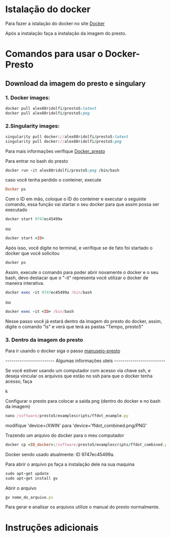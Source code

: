 # Istalação do docker

Para fazer a istalação do docker no site [Docker](https://www.nerdlivre.com.br/como-instalar-o-docker-no-ubuntu/)

Após a instalação faça a instalação da imagem do presto.

# Comandos para usar o Docker-Presto

## Download da imagem do presto e singulary 

### 1. Docker images:
```Ruby
docker pull alex88ridolfi/presto5:latest
docker pull alex88ridolfi/presto5:png
```
### 2.Singularity images:
```Ruby
singularity pull docker://alex88ridolfi/presto5:latest
singularity pull docker://alex88ridolfi/presto5:png
```
Para mais informações verifique [Docker_presto](https://github.com/scottransom/presto/blob/master/INSTALL.md)

Para entrar no bash do presto 

```Ruby
docker run -it alex88ridolfi/presto5:png /bin/bash
```
caso você tenha perdido o conteiner, execute 
```Ruby
Docker ps 
```
Com o ID em mão, coloque o ID do  conteiner e executar o seguinte comando, essa função vai startar o seu docker para que assim possa ser executado
```Ruby
docker start 9747ec45499a 
```
ou 
```Ruby
docker start <ID>
```

Após isso, você digite no terminal, e verifique se de fato foi startado o docker que você solicitou
```Ruby
docker ps 
```
Assim, execute o comando para poder abrir novamente o docker e o seu bash, devo destacar que o "-it" representa você utilizar o docker de maneira interativa.
```Ruby
docker exec -it 9747ec45499a /bin/bash
```
ou 
```Ruby
docker exec -it <ID> /bin/bash
```
Nesse passo você já estará dentro da imagem do presto do docker, assim, digite o comando "ls" e verá que terá as pastas "Tempo, presto5"



### 3. Dentro da imagem do presto

Para ir usando o docker siga o passo [manuseio-presto](https://github.com/Rafaely15/PRESTO__pulsar/blob/master/presto/Manuseio-do-presto.md)

------------------------ Algumas informações uteis -------------------------

Se você estiver usando um computador com acesso via chave ssh, e deseja vincular os arquivos que estão no ssh para que o docker tenha acesso, faça

k



Configurar o presto para colocar a saida png  (dentro do docker e no bash da imagem)
```Ruby
nano /software/presto5/examplescripts/ffdot_example.py
 ```
modifique 'device=/XWIN' para 'device='ffdot_combined.png/PNG'

Trazendo um arquivo do docker para o meu computador 
```Ruby
docker cp <ID_docker>:/software/presto5/examplescripts/ffdot_combined.png /home/rafaely 
```
Docker sendo usado atualmente: ID 9747ec45499a.

Para abrir o arquivo ps faça a instalação dele na sua maquina 
```Ruby
sudo apt-get update
sudo apt-get install gv
```

Abrir o arquivo
```Ruby
gv nome_do_arquivo.ps
```
Para gerar e analisar os arquivos utilize o manual do presto normalmente.

# Instruções adicionais 
